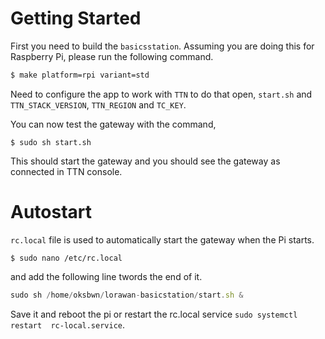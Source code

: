 # Getting Started

First you need to build the `basicsstation`. Assuming you are doing this for Raspberry Pi, please run the following command.

```sh
$ make platform=rpi variant=std
```
Need to configure the app to work with `TTN` to do that open, `start.sh` and `TTN_STACK_VERSION`, `TTN_REGION` and `TC_KEY`.

You can now test the gateway with the command,

```
$ sudo sh start.sh
```
This should start the gateway and you should see the gateway as connected in TTN console.

# Autostart
`rc.local` file is used to automatically start the gateway when the Pi starts. 

```shell
$ sudo nano /etc/rc.local
```
and add the following line twords the end of it.

```js
sudo sh /home/oksbwn/lorawan-basicstation/start.sh &
```

Save it and reboot the pi or restart the rc.local service `sudo systemctl restart  rc-local.service`.
